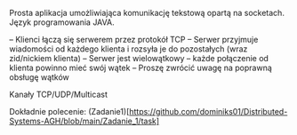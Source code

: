 Prosta aplikacja umożliwiająca komunikację tekstową opartą na socketach. 
Język programowania JAVA. 

– Klienci łączą się serwerem przez protokół TCP 
– Serwer przyjmuje wiadomości od każdego klienta i rozsyła je do pozostałych (wraz zid/nickiem klienta)
– Serwer jest wielowątkowy – każde połączenie od klienta powinno mieć swój wątek
– Proszę zwrócić uwagę na poprawną obsługę wątków

Kanały TCP/UDP/Multicast

Dokładnie polecenie: (Zadanie1)[https://github.com/dominiks01/Distributed-Systems-AGH/blob/main/Zadanie_1/task]
